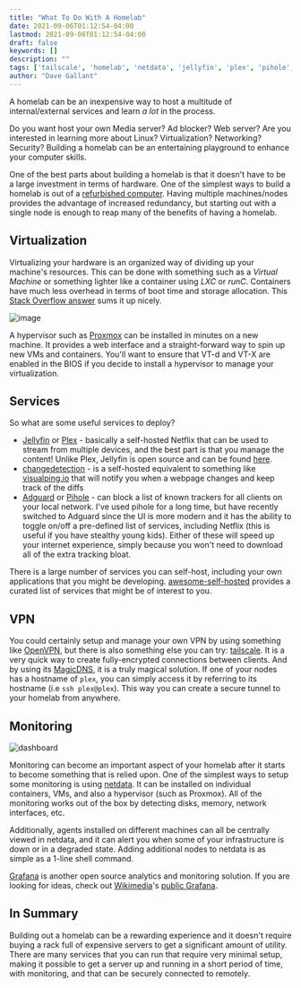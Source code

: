 ```yaml
---
title: "What To Do With A Homelab"
date: 2021-09-06T01:12:54-04:00
lastmod: 2021-09-06T01:12:54-04:00
draft: false
keywords: []
description: ""
tags: ['tailscale', 'homelab', 'netdata', 'jellyfin', 'plex', 'pihole', 'virtualization', 'adguard', 'grafana']
author: "Dave Gallant"
---
```


A homelab can be an inexpensive way to host a multitude of internal/external services and learn *a lot* in the process.
<!--more-->
Do you want host your own Media server? Ad blocker? Web server?
Are you interested in learning more about Linux? Virtualization? Networking? Security?
Building a homelab can be an entertaining playground to enhance your computer skills.

One of the best parts about building a homelab is that it doesn't have to be a large investment in terms of hardware. One of the simplest ways to build a homelab is out of a [refurbished computer](https://ca.refurb.io/products/hp-800-g1-usff-intel-core-i5-4570s-16gb-ram-512gb-ssd-wifi-windows-10-pro?variant=33049503825943).
Having multiple machines/nodes provides the advantage of increased redundancy, but starting out with a single node is enough to reap many of the benefits of having a homelab.

## Virtualization

Virtualizing your hardware is an organized way of dividing up your machine's resources. This can be done with something such as a *Virtual Machine* or something lighter like a container using *LXC* or *runC*.
Containers have much less overhead in terms of boot time and storage allocation. This [Stack Overflow answer](https://stackoverflow.com/questions/16047306/how-is-docker-different-from-a-virtual-machine) sums it up nicely.

![image](https://user-images.githubusercontent.com/4519234/132440142-3acd9c41-86e9-447d-b507-08b9a22b1cc6.png)

A hypervisor such as [Proxmox](https://www.proxmox.com/en/proxmox-ve/get-started) can be installed in minutes on a new machine. It provides a web interface and a straight-forward way to spin up new VMs and containers. You'll want to ensure that VT-d and VT-X are enabled in the BIOS if you decide to install a hypervisor to manage your virtualization.

## Services

So what are some useful services to deploy?

- [Jellyfin](https://jellyfin.org/) or [Plex](https://www.plex.tv/) - basically a self-hosted Netflix that can be used to stream from multiple devices, and the best part is that you manage the content! Unlike Plex, Jellyfin is open source and can be found [here](https://github.com/jellyfin/jellyfin).
- [changedetection](https://github.com/dgtlmoon/changedetection.io) - is a self-hosted equivalent to something like [visualping.io](https://visualping.io/) that will notify you when a webpage changes and keep track of the diffs
- [Adguard](https://github.com/AdguardTeam/AdGuardHome) or [Pihole](https://pi-hole.net/) - can block a list of known trackers for all clients on your local network. I've used pihole for a long time, but have recently switched to Adguard since the UI is more modern and it has the ability to toggle on/off a pre-defined list of services, including Netflix (this is useful if you have stealthy young kids). Either of these will speed up your internet experience, simply because you won't need to download all of the extra tracking bloat.

There is a large number of services you can self-host, including your own applications that you might be developing. [awesome-self-hosted](https://github.com/awesome-selfhosted/awesome-selfhosted) provides a curated list of services that might be of interest to you.

## VPN

You could certainly setup and manage your own VPN by using something like [OpenVPN](https://openvpn.net/community-downloads/), but there is also something else you can try: [tailscale](https://tailscale.com/). It is a very quick way to create fully-encrypted connections between clients. And by using its [MagicDNS](https://tailscale.com/kb/1081/magicdns/), it is a truly magical solution. If one of your nodes has a hostname of `plex`, you can simply access it by referring to its hostname (i.e `ssh plex@plex`). This way you can create a secure tunnel to your homelab from anywhere.

## Monitoring

![dashboard](https://user-images.githubusercontent.com/4519234/133014770-4b799051-e34f-4b29-86c0-fbb9480cd63f.png)

Monitoring can become an important aspect of your homelab after it starts to become something that is relied upon. One of the simplest ways to setup some monitoring is using [netdata](https://www.netdata.cloud/). It can be installed on individual containers, VMs, and also a hypervisor (such as Proxmox). All of the monitoring works out of the box by detecting disks, memory, network interfaces, etc.

Additionally, agents installed on different machines can all be centrally viewed in netdata, and it can alert you when some of your infrastructure is down or in a degraded state. Adding additional nodes to netdata is as simple as a 1-line shell command.

[Grafana](https://grafana.com/) is another open source analytics and monitoring solution. If you are looking for ideas, check out [Wikimedia](https://www.wikimedia.org/)'s [public Grafana](https://grafana.wikimedia.org/).

## In Summary

Building out a homelab can be a rewarding experience and it doesn't require buying a rack full of expensive servers to get a significant amount of utility. There are many services that you can run that require very minimal setup, making it possible to get a server up and running in a short period of time, with monitoring, and that can be securely connected to remotely.
